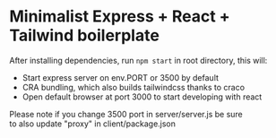 # Minimalist Express + React + Tailwind boilerplate

After installing dependencies, run `npm start` in root directory, this will:

-   Start express server on env.PORT or 3500 by default
-   CRA bundling, which also builds tailwindcss thanks to craco
-   Open default browser at port 3000 to start developing with react

Please note if you change 3500 port in server/server.js be sure  
to also update "proxy" in client/package.json
